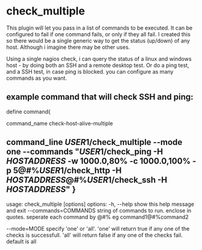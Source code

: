 # check_multiple

This plugin will let you pass in a list of commands to be executed. It can be configured to fail if one command fails, or only if they all fail.
I created this so there would be a single generic way to get the status (up/down) of any host. Although i imagine there may be other uses.

Using a single nagios check, i can query the status of a linux and windows host - by doing both an SSH and a remote desktop test. Or do a ping test, and a SSH test, in case ping is blocked. you can configure as many commands as you want.

example command that will check SSH and ping:
---------------------------------------------
define command{

command_name check-host-alive-multiple

command_line $USER1$/check_multiple --mode one --commands "$USER1$/check_ping -H $HOSTADDRESS$ -w 1000.0,80% -c 1000.0,100% -p 5@#%$USER1$/check_http -H $HOSTADDRESS$@#%$USER1$/check_ssh -H $HOSTADDRESS$"
}
---------------------------------------------


usage: check_multiple [options]
options:
-h, --help show this help message and exit
--commands=COMMANDS string of commands to run. enclose in quotes. seperate each command by @#% eg command1@#%command2

--mode=MODE specify 'one' or 'all'. 'one' will return true if any one of the checks is successfull. 'all' will return false if any one of the checks fail. default is all
